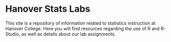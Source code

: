 # Hanover Stats Labs

This site is a repository of information related to statistics instruction at Hanover College. Here you will find resources regarding the use of R and R-Studio, as well as details about our lab assignments.


